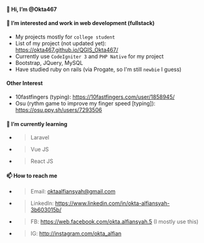 #### 👋 Hi, I’m @Okta467

#### 👀 I’m interested and work in web development (fullstack)
-    My projects mostly for `college student`
-    List of my project (not updated yet): https://okta467.github.io/QGIS_Okta467/
-    Currently use `CodeIgniter 3` and `PHP Native` for my project 
-    Bootstrap, JQuery, MySQL
-    Have studied ruby on rails (via Progate, so I'm still `newbie` I guess)

#### Other Interest
-    10fastfingers (typing): https://10fastfingers.com/user/1858945/
-    Osu (rythm game to improve my finger speed [typing]): https://osu.ppy.sh/users/7293506

#### 🌱 I’m currently learning 
-    > Laravel
-    > Vue JS 
-    > React JS

#### 📫 How to reach me
-    > Email: oktaalfiansyah@gmail.com
-    > LinkedIn: https://www.linkedin.com/in/okta-alfiansyah-3b603015b/
-    > FB: https://web.facebook.com/okta.alfiansyah.5 (I mostly use this)
-    > IG: http://instagram.com/okta_alfian

<!---
Okta467/Okta467 is a ✨ special ✨ repository because its `README.md` (this file) appears on your GitHub profile.
You can click the Preview link to take a look at your changes.
--->

